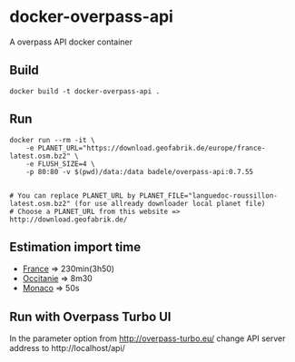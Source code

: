 # docker-overpass-api
A overpass API docker container

## Build
```
docker build -t docker-overpass-api .
```

## Run
```
docker run --rm -it \
    -e PLANET_URL="https://download.geofabrik.de/europe/france-latest.osm.bz2" \
    -e FLUSH_SIZE=4 \
    -p 80:80 -v $(pwd)/data:/data badele/overpass-api:0.7.55


# You can replace PLANET_URL by PLANET_FILE="languedoc-roussillon-latest.osm.bz2" (for use allready downloader local planet file)
# Choose a PLANET_URL from this website => http://download.geofabrik.de/
```

## Estimation import time
* [France](https://download.geofabrik.de/europe/france-latest.osm.bz2) => 230min(3h50)
* [Occitanie](https://download.geofabrik.de/europe/france/languedoc-roussillon-latest.osm.bz2) => 8m30
* [Monaco](https://download.geofabrik.de/europe/monaco-latest.osm.bz2) => 50s

## Run with Overpass Turbo UI

In the parameter option from http://overpass-turbo.eu/ change API server address to http://localhost/api/
